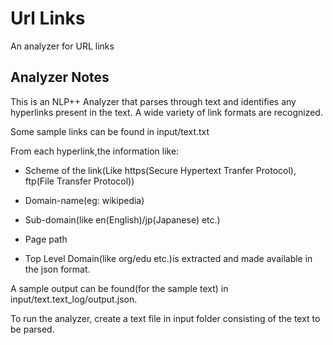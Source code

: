 # Url Links

An analyzer for URL links

## Analyzer Notes

This is an NLP++ Analyzer that parses through text and identifies any hyperlinks present in the text. A wide variety of link formats are recognized.

Some sample links can be found in input/text.txt

From each hyperlink,the information like:

- Scheme of the link(Like https(Secure Hypertext Tranfer Protocol), ftp(File Transfer Protocol))

- Domain-name(eg: wikipedia)
 
- Sub-domain(like en(English)/jp(Japanese) etc.)

- Page path

- Top Level Domain(like org/edu etc.)is extracted and made available in the json format.

A sample output can be found(for the sample text) in input/text.text_log/output.json.

To run the analyzer, create a text file in input folder consisting of the text to be parsed.
